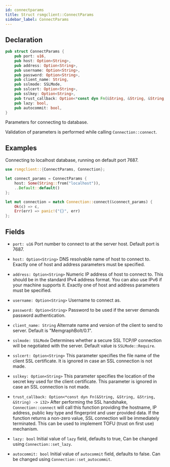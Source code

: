 ```yaml
---
id: connectparams
title: Struct rsmgclient::ConnectParams
sidebar_label: ConnectParams
---
```


## Declaration

```rust
pub struct ConnectParams {
    pub port: u16,
    pub host: Option<String>,
    pub address: Option<String>,
    pub username: Option<String>,
    pub password: Option<String>,
    pub client_name: String,
    pub sslmode: SSLMode,
    pub sslcert: Option<String>,
    pub sslkey: Option<String>,
    pub trust_callback: Option<*const dyn Fn(&String, &String, &String, &String) -> i32>,
    pub lazy: bool,
    pub autocommit: bool,
}
```

Parameters for connecting to database.

Validation of parameters is performed while calling `Connection::connect`.

## Examples

Connecting to localhost database, running on default port 7687.

```rust
use rsmgclient::{ConnectParams, Connection};

let connect_params = ConnectParams {
    host: Some(String::from("localhost")),
    ..Default::default()
};

let mut connection = match Connection::connect(&connect_params) {
    Ok(c) => c,
    Err(err) => panic!("{}", err)
};
```

## Fields

* `port: u16` Port number to connect to at the server host. Default port is 7687.

* `host: Option<String>` DNS resolvable name of host to connect to. Exactly one of host and address parameters must be specified.

* `address: Option<String>` Numeric IP address of host to connect to. This should be in the standard IPv4 address format. You can also use IPv6 if your machine supports it. Exactly one of host and address parameters must be specified.

* `username: Option<String>` Username to connect as.

* `password: Option<String>` Password to be used if the server demands password authentication.

* `client_name: String` Alternate name and version of the client to send to server. Default is "MemgraphBolt/0.1".

* `sslmode: SSLMode` Determines whether a secure SSL TCP/IP connection will be negotiated with the server. Default value is `SSLMode::Require`.

* `sslcert: Option<String>` This parameter specifies the file name of the client SSL certificate. It is ignored in case an SSL connection is not made.

* `sslkey: Option<String>` This parameter specifies the location of the secret key used for the client certificate. This parameter is ignored in case an SSL connection is not made.

* `trust_callback: Option<*const dyn Fn(&String, &String, &String, &String) -> i32>` After performing the SSL handshake, `Connection::connect` will call this function providing the hostname, IP address, public key type and fingerprint and user provided data. If the function returns a non-zero value, SSL connection will be immediately terminated. This can be used to implement TOFU (trust on first use) mechanism.

* `lazy: bool` Initial value of `lazy` field, defaults to true, Can be changed using `Connection::set_lazy`.

* `autocommit: bool` Initial value of `autocommit` field, defaults to false. Can be changed using `Connection::set_autocommit`.